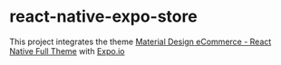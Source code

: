 # react-native-expo-store

This project integrates the theme [Material Design eCommerce - React Native Full Theme](https://gumroad.com/l/ecomerce_material_theme) with [Expo.io](http://expo.io)

